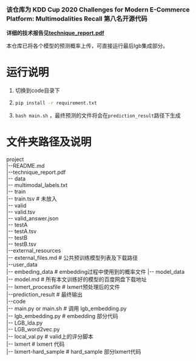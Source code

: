 ### 该仓库为 KDD Cup 2020 Challenges for Modern E-Commerce Platform: Multimodalities Recall 第八名开源代码

**详细的技术报告见[technique_report.pdf](file:///technique_report.pdf)**

本仓库已将各个模型的预测概率上传，可直接运行最后lgb集成部分。

# 运行说明

1. 切换到code目录下

2. ```bash
   pip install -r requirement.txt
   ```

3. ```bash main.sh``` ，最终预测的文件将会在```prediction_result```路径下生成


# 文件夹路径及说明
project      
	|--README.md      
	|--technique_report.pdf        
    |-- data      
        |-- multimodal_labels.txt      
        |-- train    
            |-- train.tsv               # 未放入      
        |-- valid  
            |-- valid.tsv     
            |-- valid_answer.json     
        |-- testA     
            |-- testA.tsv     
        |-- testB     
            |-- testB.tsv    
	|--external_resources    
        |-- external_files.md           # 公共预训练模型列表及下载路径    
	|--user_data    
        |-- embeding_data               # embedding过程中使用到的概率文件
		|-- model_data     
			|-- model.md                # 所有本文训练好的模型的百度网盘下载地址   
        |-- lxmert_processfile          # lxmert预处理后的文件    
	|--prediction_result                # 最终输出    
	|--code     
		|-- main.py or main.sh          # 调用 lgb_embedding.py    
        |-- lgb_embedding.py            # embedding 部分代码    
        |-- LGB_lda.py                      
        |-- LGB_word2vec.py    
        |-- local_val.py                # valid上的评分脚本    
        |-- lxmert                      # lxmert 代码    
        |-- lxmert-hard_sample          # hard_sample 部分lxmert代码                   